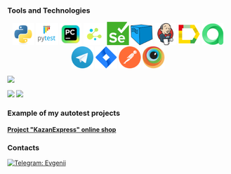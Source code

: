 

### Tools and Technologies
<p  align="center">
    <code><img width="50" title="Python" src="icons/python-original.svg"></code>
    <code><img width="50" title="Pytest" src="icons/pytest.png"></code>
    <code><img width="50" title="Pycharm" src="icons/intellij_pycharm.png"></code>
    <code><img width="50" title="Selene" src="icons/selene.png"></code>
    <code><img width="50" title="Selene" src="icons/selenium.png"></code>
    <code><img width="50" title="Selenoid" src="icons/selenoid.png"></code>
    <code><img width="50" title="Jenkins" src="icons/jenkins.png"></code>
    <code><img width="50" title="Allure Report" src="icons/allure_report.png"></code>
    <code><img width="50" title="Allure TestOps" src="icons/allure_testops.png"></code>
    <code><img width="50" title="Telegram" src="icons/tg.png"></code>
    <code><img width="50" title="Jira" src="icons/jira.png"></code>
    <code><img width="50" title="Postman" src="icons/postman.svg"></code>
    <code><img width="50" title="Browserstack" src="icons/browserstack.png"></code>
    
</p>

![](http://github-profile-summary-cards.vercel.app/api/cards/profile-details?username=mifisty&theme=github)
<br>

![](http://github-profile-summary-cards.vercel.app/api/cards/repos-per-language?username=mifisty&theme=github) ![](http://github-profile-summary-cards.vercel.app/api/cards/stats?username=mifisty&theme=github)
</details>

### Example of my autotest projects
#### <a target="_blank" href="https://github.com/Mifisty/kazanexpress_project_api_mobile_ui">Project "KazanExpress" online shop</a>

### Contacts
[![Telegram: Evgenii](https://img.shields.io/badge/-Evgenii-gray?style=flat-square&logo=Telegram&link=https://t.me/mifisty)](https://t.me/mifisty)